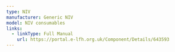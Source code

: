 ```yaml
---
type: NIV
manufacturer: Generic NIV
model: NIV consumables
links:
  - linkType: Full Manual
    url: https://portal.e-lfh.org.uk/Component/Details/643593
---
```

